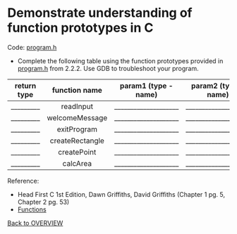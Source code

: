 # Demonstrate understanding of function prototypes in C

Code: [program.h](../2.2.2/program.h)

- Complete the following table using the function prototypes provided in [program.h](../2.2.2/program.h) from 2.2.2. Use GDB to troubleshoot your program.


| return type | function name | param1 (type - name) | param2 (type - name) | param3 (type - name) |
|:-----------:|:-------------:|:----------------------:|:----------------------:|:----------------------:|
|  _________  |   readInput   |  ____________________  |  ____________________  |  ____________________  |
|  _________  |welcomeMessage |  ____________________  |  ____________________  |  ____________________  |
|  _________  |  exitProgram  |  ____________________  |  ____________________  |  ____________________  |
|  _________  |createRectangle|  ____________________  |  ____________________  |  ____________________  |
|  _________  |  createPoint  |  ____________________  |  ____________________  |  ____________________  |
|  _________  |    calcArea   |  ____________________  |  ____________________  |  ____________________  |

Reference:

- Head First C 1st Edition, Dawn Griffiths, David Griffiths (Chapter 1 pg.  5, Chapter 2 pg. 53)
- [Functions](https://data-flair.training/blogs/function-in-c-and-cpp/)

[Back to OVERVIEW](../../README.md)
